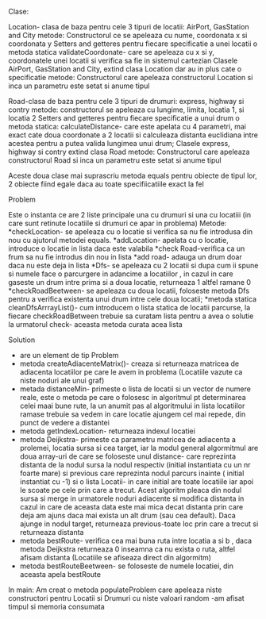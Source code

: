  Clase:

Location- clasa de baza pentru cele 3 tipuri de locatii: AirPort, GasStation and City metode: Constructorul ce se apeleaza cu nume, coordonata x si coordonata y Setters and getteres pentru fiecare specificatie a unei locatii o metoda statica validateCoordonate- care se apeleaza cu x si y, coordonatele unei locatii si verifica sa fie in sistemul cartezian Clasele AirPort, GasStation and City, extind clasa Location dar au in plus cate o specificatie metode: Constructorul care apeleaza constructorul Location si inca un parametru este setat si anume tipul

Road-clasa de baza pentru cele 3 tipuri de drumuri: express, highway si contry metode: constructorul se apeleaza cu lungime, limita, locatia 1, si locatia 2 Setters and getteres pentru fiecare specificatie a unui drum o metoda statica: calculateDistance- care este apelata cu 4 parametri, mai exact cate doua coordonate a 2 locatii si calculeaza distanta euclidiana intre acestea pentru a putea valida lungimea unui drum; Clasele express, highway si contry extind clasa Road metode: Constructorul care apeleaza constructorul Road si inca un parametru este setat si anume tipul

Aceste doua clase mai suprascriu metoda equals pentru obiecte de tipul lor, 2 obiecte fiind egale daca au toate specifiicatiile exact la fel

Problem

Este o instanta ce are 2 liste principale una cu drumuri si una cu locatiii (in care sunt retinute locatiile si drumuri ce apar in problema) Metode: *checkLocation- se apeleaza cu o locatie si verifica sa nu fie introdusa din nou cu ajutorul metodei equals. *addLocation- apelata cu o locatie, introduce o locatie in lista daca este valabila *check Road-verifica ca un frum sa nu fie introdus din nou in lista *add road- adauga un drum doar daca nu este deja in lista *Dfs- se apeleaza cu 2 locatii si dupa cum ii spune si numele face o parcurgere in adancime a locatiilor , in cazul in care gaseste un drum intre prima si a doua locatie, returneaza 1 altfel ramane 0 *checkRoadBeetween- se apeleaza cu doua locatii, foloseste metoda Dfs pentru a verifica existenta unui drum intre cele doua locatii; *metoda statica cleanDfsArrrayList()- cum introducem o lista statica de locatii parcurse, la fiecare checkRoadBetween trebuie sa curatam lista pentru a avea o solutie la urmatorul check- aceasta metoda curata acea lista

Solution 
* are un element de tip Problem
 * metoda createAdiacenteMatrix()- creaza si returneaza matricea de adiacenta locatiilor pe care le avem in problema (Locatiile vazute ca niste noduri ale unui graf)
* metada distanceMin- primeste o lista de locatii si un vector de numere reale, este o metoda pe care o folosesc in algoritmul pt determinarea celei maai bune rute, la un anumit pas al algoritmului in lista locatiilor ramase trebuie sa vedem in care locatie ajungem cel mai repede, din punct de vedere a distantei
* metoda getIndexLocation- returneaza indexul locatiei
* metoda Deijkstra- primeste ca parametru matricea de adiacenta a prolemei, locatia sursa si cea target, iar la modul general algormitmul are doua array-uri de care se foloseste unul distance- care reprezinta distanta de la nodul sursa la nodul respectiv (initial instantiata cu un nr foarte mare) si previous care reprezinta nodul parcurs inainte ( initial instantiat cu -1) si o lista Locatii- in care initial are toate locatiile iar apoi le scoate pe cele prin care a trecut. Acest algoritm pleaca din nodul sursa si merge in urmatorele noduri adiacente si modifica distanta in cazul in care de aceasta data este mai mica decat distanta prin care deja am ajuns daca mai exista un alt drum (sau cea default). Daca ajunge in nodul target, returneaza previous-toate loc prin care a trecut si returneaza distanta
* metoda bestRoute- verifica cea mai buna ruta intre locatia a si b , daca metoda Deijkstra returneaza 0 inseamna ca nu exista o ruta, altfel afisam distanta (Locatiile se afiseaza direct din algormitm)
* metoda bestRouteBeetween- se foloseste de numele locatiei, din aceasta apela bestRoute



In main: Am creat o metoda populateProblem care apeleaza niste constructori pentru Locatii si Drumuri cu niste valoari random 
-am afisat timpul si memoria consumata
